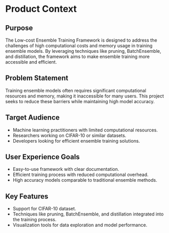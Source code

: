 # Product Context

## Purpose
The Low-cost Ensemble Training Framework is designed to address the challenges of high computational costs and memory usage in training ensemble models. By leveraging techniques like pruning, BatchEnsemble, and distillation, the framework aims to make ensemble training more accessible and efficient.

## Problem Statement
Training ensemble models often requires significant computational resources and memory, making it inaccessible for many users. This project seeks to reduce these barriers while maintaining high model accuracy.

## Target Audience
- Machine learning practitioners with limited computational resources.
- Researchers working on CIFAR-10 or similar datasets.
- Developers looking for efficient ensemble training solutions.

## User Experience Goals
- Easy-to-use framework with clear documentation.
- Efficient training process with reduced computational overhead.
- High accuracy models comparable to traditional ensemble methods.

## Key Features
- Support for CIFAR-10 dataset.
- Techniques like pruning, BatchEnsemble, and distillation integrated into the training process.
- Visualization tools for data exploration and model performance.